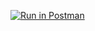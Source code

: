 [![Run in Postman](https://run.pstmn.io/button.svg)](https://app.getpostman.com/run-collection/462d1d37c9917dd20f1d?action=collection%2Fimport)
